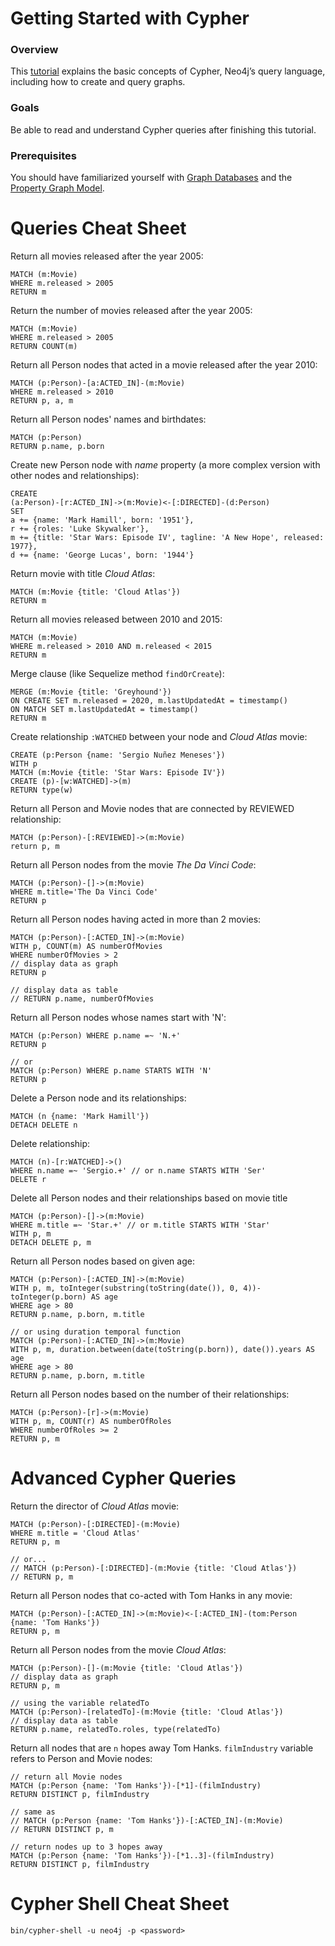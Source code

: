 # Getting Started with Cypher

### Overview

This [tutorial](https://neo4j.com/developer/cypher/guide-cypher-basics/) explains the basic concepts of Cypher, Neo4j’s
query language, including how to create and query graphs.

### Goals

Be able to read and understand Cypher queries after finishing this tutorial.

### Prerequisites

You should have familiarized yourself with [Graph Databases](https://neo4j.com/developer/get-started/) and
the [Property Graph Model](https://neo4j.com/developer/graph-database/#property-graph).

# Queries Cheat Sheet

Return all movies released after the year 2005:

```cypher
MATCH (m:Movie)
WHERE m.released > 2005
RETURN m
```

Return the number of movies released after the year 2005:

```cypher
MATCH (m:Movie)
WHERE m.released > 2005
RETURN COUNT(m)
```

Return all Person nodes that acted in a movie released after the year 2010:

```cypher
MATCH (p:Person)-[a:ACTED_IN]-(m:Movie)
WHERE m.released > 2010
RETURN p, a, m
```

Return all Person nodes' names and birthdates:

```cypher
MATCH (p:Person)
RETURN p.name, p.born
```

Create new Person node with _name_ property (a more complex version with other nodes and relationships):

```cypher
CREATE
(a:Person)-[r:ACTED_IN]->(m:Movie)<-[:DIRECTED]-(d:Person)
SET
a += {name: 'Mark Hamill', born: '1951'},
r += {roles: 'Luke Skywalker'},
m += {title: 'Star Wars: Episode IV', tagline: 'A New Hope', released: 1977},
d += {name: 'George Lucas', born: '1944'}
```

Return movie with title _Cloud Atlas_:

```cypher
MATCH (m:Movie {title: 'Cloud Atlas'})
RETURN m
```

Return all movies released between 2010 and 2015:

```cypher
MATCH (m:Movie)
WHERE m.released > 2010 AND m.released < 2015
RETURN m
```

Merge clause (like Sequelize method `findOrCreate`):

```cypher
MERGE (m:Movie {title: 'Greyhound'})
ON CREATE SET m.released = 2020, m.lastUpdatedAt = timestamp()
ON MATCH SET m.lastUpdatedAt = timestamp()
RETURN m
```

Create relationship `:WATCHED` between your node and _Cloud Atlas_ movie:

```cypher
CREATE (p:Person {name: 'Sergio Nuñez Meneses'})
WITH p
MATCH (m:Movie {title: 'Star Wars: Episode IV'})
CREATE (p)-[w:WATCHED]->(m)
RETURN type(w)
```

Return all Person and Movie nodes that are connected by REVIEWED relationship:

```cypher
MATCH (p:Person)-[:REVIEWED]->(m:Movie)
return p, m
```

Return all Person nodes from the movie _The Da Vinci Code_:

```cypher
MATCH (p:Person)-[]->(m:Movie)
WHERE m.title='The Da Vinci Code'
RETURN p
```

Return all Person nodes having acted in more than 2 movies:

```cypher
MATCH (p:Person)-[:ACTED_IN]->(m:Movie)
WITH p, COUNT(m) AS numberOfMovies
WHERE numberOfMovies > 2
// display data as graph
RETURN p

// display data as table
// RETURN p.name, numberOfMovies
```

Return all Person nodes whose names start with 'N':

```cypher
MATCH (p:Person) WHERE p.name =~ 'N.+'
RETURN p

// or
MATCH (p:Person) WHERE p.name STARTS WITH 'N'
RETURN p
```

Delete a Person node and its relationships:

```cypher
MATCH (n {name: 'Mark Hamill'})
DETACH DELETE n
```

Delete relationship:

```cypher
MATCH (n)-[r:WATCHED]->()
WHERE n.name =~ 'Sergio.+' // or n.name STARTS WITH 'Ser'
DELETE r
```

Delete all Person nodes and their relationships based on movie title

```cypher
MATCH (p:Person)-[]->(m:Movie)
WHERE m.title =~ 'Star.+' // or m.title STARTS WITH 'Star'
WITH p, m
DETACH DELETE p, m
```

Return all Person nodes based on given age:

```cypher
MATCH (p:Person)-[:ACTED_IN]->(m:Movie)
WITH p, m, toInteger(substring(toString(date()), 0, 4))-toInteger(p.born) AS age
WHERE age > 80
RETURN p.name, p.born, m.title

// or using duration temporal function
MATCH (p:Person)-[:ACTED_IN]->(m:Movie)
WITH p, m, duration.between(date(toString(p.born)), date()).years AS age
WHERE age > 80
RETURN p.name, p.born, m.title
```

Return all Person nodes based on the number of their relationships:

```cypher
MATCH (p:Person)-[r]->(m:Movie)
WITH p, m, COUNT(r) AS numberOfRoles
WHERE numberOfRoles >= 2
RETURN p, m
```

# Advanced Cypher Queries

Return the director of _Cloud Atlas_ movie:

```cypher
MATCH (p:Person)-[:DIRECTED]-(m:Movie)
WHERE m.title = 'Cloud Atlas'
RETURN p, m

// or...
// MATCH (p:Person)-[:DIRECTED]-(m:Movie {title: 'Cloud Atlas'})
// RETURN p, m
```

Return all Person nodes that co-acted with Tom Hanks in any movie:

```cypher
MATCH (p:Person)-[:ACTED_IN]->(m:Movie)<-[:ACTED_IN]-(tom:Person {name: 'Tom Hanks'})
RETURN p, m
```

Return all Person nodes from the movie _Cloud Atlas_:

```cypher
MATCH (p:Person)-[]-(m:Movie {title: 'Cloud Atlas'})
// display data as graph
RETURN p, m

// using the variable relatedTo
MATCH (p:Person)-[relatedTo]-(m:Movie {title: 'Cloud Atlas'})
// display data as table
RETURN p.name, relatedTo.roles, type(relatedTo)
```

Return all nodes that are `n` hopes away Tom Hanks. `filmIndustry` variable refers to Person and Movie nodes:

```cypher
// return all Movie nodes
MATCH (p:Person {name: 'Tom Hanks'})-[*1]-(filmIndustry)
RETURN DISTINCT p, filmIndustry

// same as
// MATCH (p:Person {name: 'Tom Hanks'})-[:ACTED_IN]-(m:Movie)
// RETURN DISTINCT p, m

// return nodes up to 3 hopes away
MATCH (p:Person {name: 'Tom Hanks'})-[*1..3]-(filmIndustry)
RETURN DISTINCT p, filmIndustry
```

# Cypher Shell Cheat Sheet

```cypher
bin/cypher-shell -u neo4j -p <password>
```
